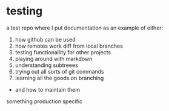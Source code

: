 testing
=======

a test repo where I put documentation as an example of either:

1. how github can be used
 1. how remotes work diff from local branches
1. testing functionallity for other projects
1. playing around with markdown
1. understanding subtreees
1. trying out all sorts of git commands
1. learning all the goods on branching
 * and how to maintain them

something production specific

